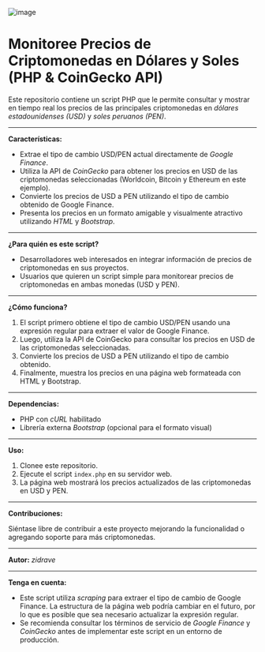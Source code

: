 ![image](https://github.com/user-attachments/assets/01d1b53c-52b5-488c-9b98-699a762f9e3b)

# Monitoree Precios de Criptomonedas en Dólares y Soles (PHP & CoinGecko API)

Este repositorio contiene un script PHP que le permite consultar y mostrar en tiempo real los precios de las principales criptomonedas en *dólares estadounidenses (USD)* y *soles peruanos (PEN)*.

---

**Características:**

*   Extrae el tipo de cambio USD/PEN actual directamente de *Google Finance*.
*   Utiliza la API de *CoinGecko* para obtener los precios en USD de las criptomonedas seleccionadas (Worldcoin, Bitcoin y Ethereum en este ejemplo).
*   Convierte los precios de USD a PEN utilizando el tipo de cambio obtenido de Google Finance.
*   Presenta los precios en un formato amigable y visualmente atractivo utilizando *HTML* y *Bootstrap*.

---

**¿Para quién es este script?**

*   Desarrolladores web interesados en integrar información de precios de criptomonedas en sus proyectos.
*   Usuarios que quieren un script simple para monitorear precios de criptomonedas en ambas monedas (USD y PEN).

---

**¿Cómo funciona?**

1.  El script primero obtiene el tipo de cambio USD/PEN usando una expresión regular para extraer el valor de Google Finance.
2.  Luego, utiliza la API de CoinGecko para consultar los precios en USD de las criptomonedas seleccionadas.
3.  Convierte los precios de USD a PEN utilizando el tipo de cambio obtenido.
4.  Finalmente, muestra los precios en una página web formateada con HTML y Bootstrap.

---

**Dependencias:**

*   PHP con *cURL* habilitado
*   Librería externa *Bootstrap* (opcional para el formato visual)

---

**Uso:**

1.  Clonee este repositorio.
2.  Ejecute el script `index.php` en su servidor web.
3.  La página web mostrará los precios actualizados de las criptomonedas en USD y PEN.

---

**Contribuciones:**

Siéntase libre de contribuir a este proyecto mejorando la funcionalidad o agregando soporte para más criptomonedas.

---

**Autor:** *zidrave*

---

**Tenga en cuenta:**

*   Este script utiliza *scraping* para extraer el tipo de cambio de Google Finance. La estructura de la página web podría cambiar en el futuro, por lo que es posible que sea necesario actualizar la expresión regular.
*   Se recomienda consultar los términos de servicio de *Google Finance* y *CoinGecko* antes de implementar este script en un entorno de producción.
